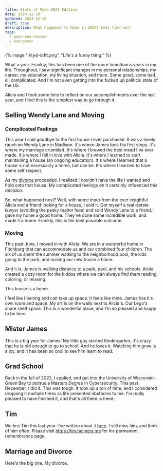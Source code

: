 ```yaml
---
title: State of Mike 2024 Edition
date: 2024-12-10
updated: 2024-12-10
draft: true
description: What happened to Mike in 2024? Lets find out!
tags:
  - year-end-review
  - evergreen
---
```


{% image "./itysl-lafft.png", "Life's a funny thing." %}

What a year. Frankly, this has been one of the more tumultuous years in my life. Throughout, I saw significant changes in my personal relationships, my career, my education, my living situation, and more. Some good, some bad, all complicated. And I'm not even getting into the fucked up political state of the US.

Alicia and I took some time to reflect on our accomplishments over the last year, and I feel this is the simplest way to go through it.

## Selling Wendy Lane and Moving

### Complicated Feelings

This year I said goodbye to the first house I ever purchased. It was a lovely ranch on Wendy Lane in Madison. It's where James took his first steps. It's where my marriage crumbled. It's where I brewed the best mead I've ever made. It's where I fell in love with Alicia. It's where I learned to start maintaining a house (an ongoing education). It's where I learned that a house is not necessarily a home, but can be. It's where I learned to have some self respect.

As my [divorce](#marriage-and-divorce) proceeded, I realized I couldn't have the life I wanted and hold onto that house. My complicated feelings on it certainly influenced this decision.

So, what happened next? Well, with some input from the ever insightful Alicia and a friend looking for a house, I sold it. Got myself a real-estate lawyer (avoiding the pesky realtor fees) and sold Wendy Lane to a friend. I gave my home a good home. They've done some incredible work, and made it a home. Frankly, this is the best possible outcome.

### Moving

This past June, I moved in with Alicia. We are in a wonderful home in Fitchburg that can accommodate us and our combined four children. The six of us spent the summer walking to the neighborhood pool, the kids going to the park, and making our new house a home.

And it is. James is walking distance to a park, pool, and his schools. Alicia created a cozy room for the kiddos where we can always find them reading, coloring, or relaxing.

This house is a home.

I feel like I belong and can take up space. It feels like mine. James has his own room and space. My art is on the walls next to Alicia's. Our Lego's share shelf space. This is a wonderful place, and I'm so pleased and happy to be here.
## Mister James

This is a big year for James! My little guy started Kindergarten. It's crazy that he is old enough to go to school. And he loves it. Watching him grow is a joy, and it has been so cool to see him learn to read. 
## Grad School

Back in the fall of 2022, I applied, and got into the University of Wisconsin - Green Bay to pursue a Masters Degree in Cybersecurity. This past December, I did it. This was tough. It took up a ton of time, and I considered dropping it multiple times as life presented obstacles to me. I'm really pleased to have finished it, and that's all there is there.
## Tim

We lost Tim this last year. I've written about it [here](https://mike.helmers.me/blog/my-brother-tim/). I still miss him, and think of him often. Please visit https://tim.helmers.me for his permanent remembrance page.
## Marriage and Divorce

Here's the big one. My divorce.  